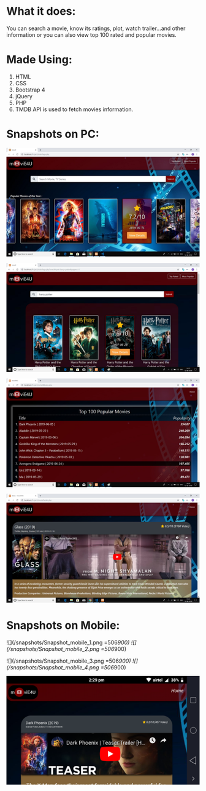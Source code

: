 # What it does:
You can search a movie, know its ratings, plot, watch trailer...and other information or you can also view top 100 rated and popular movies.

# Made Using:
1. HTML
2. CSS
3. Bootstrap 4
4. jQuery
5. PHP
6. TMDB API is used to fetch movies information.

# Snapshots on PC:
![](/snapshots/Snapshot_1.jpg)

![](/snapshots/Snapshot_2.jpg)

![](/snapshots/Snapshot_3.jpg)

![](/snapshots/Snapshot_4.jpg)

# Snapshots on Mobile:
![](/snapshots/Snapshot_mobile_1.png =506*900) ![](/snapshots/Snapshot_mobile_2.png =506*900)

![](/snapshots/Snapshot_mobile_3.png =506*900) ![](/snapshots/Snapshot_mobile_4.png =506*900)

![](/snapshots/Snapshot_mobile_5.png)
